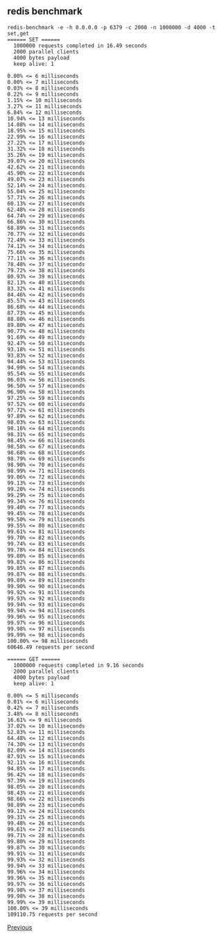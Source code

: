 redis benchmark
--

    redis-benchmark -e -h 0.0.0.0 -p 6379 -c 2000 -n 1000000 -d 4000 -t set,get
    ====== SET ======
      1000000 requests completed in 16.49 seconds
      2000 parallel clients
      4000 bytes payload
      keep alive: 1

    0.00% <= 6 milliseconds
    0.00% <= 7 milliseconds
    0.03% <= 8 milliseconds
    0.22% <= 9 milliseconds
    1.15% <= 10 milliseconds
    3.27% <= 11 milliseconds
    6.84% <= 12 milliseconds
    10.94% <= 13 milliseconds
    14.88% <= 14 milliseconds
    18.95% <= 15 milliseconds
    22.99% <= 16 milliseconds
    27.22% <= 17 milliseconds
    31.32% <= 18 milliseconds
    35.26% <= 19 milliseconds
    39.07% <= 20 milliseconds
    42.62% <= 21 milliseconds
    45.90% <= 22 milliseconds
    49.07% <= 23 milliseconds
    52.14% <= 24 milliseconds
    55.04% <= 25 milliseconds
    57.71% <= 26 milliseconds
    60.13% <= 27 milliseconds
    62.48% <= 28 milliseconds
    64.74% <= 29 milliseconds
    66.86% <= 30 milliseconds
    68.89% <= 31 milliseconds
    70.77% <= 32 milliseconds
    72.49% <= 33 milliseconds
    74.12% <= 34 milliseconds
    75.66% <= 35 milliseconds
    77.11% <= 36 milliseconds
    78.48% <= 37 milliseconds
    79.72% <= 38 milliseconds
    80.93% <= 39 milliseconds
    82.13% <= 40 milliseconds
    83.32% <= 41 milliseconds
    84.46% <= 42 milliseconds
    85.57% <= 43 milliseconds
    86.68% <= 44 milliseconds
    87.73% <= 45 milliseconds
    88.80% <= 46 milliseconds
    89.80% <= 47 milliseconds
    90.77% <= 48 milliseconds
    91.69% <= 49 milliseconds
    92.47% <= 50 milliseconds
    93.18% <= 51 milliseconds
    93.83% <= 52 milliseconds
    94.44% <= 53 milliseconds
    94.99% <= 54 milliseconds
    95.54% <= 55 milliseconds
    96.03% <= 56 milliseconds
    96.50% <= 57 milliseconds
    96.90% <= 58 milliseconds
    97.25% <= 59 milliseconds
    97.52% <= 60 milliseconds
    97.72% <= 61 milliseconds
    97.89% <= 62 milliseconds
    98.03% <= 63 milliseconds
    98.16% <= 64 milliseconds
    98.31% <= 65 milliseconds
    98.45% <= 66 milliseconds
    98.58% <= 67 milliseconds
    98.68% <= 68 milliseconds
    98.79% <= 69 milliseconds
    98.90% <= 70 milliseconds
    98.99% <= 71 milliseconds
    99.06% <= 72 milliseconds
    99.13% <= 73 milliseconds
    99.20% <= 74 milliseconds
    99.29% <= 75 milliseconds
    99.34% <= 76 milliseconds
    99.40% <= 77 milliseconds
    99.45% <= 78 milliseconds
    99.50% <= 79 milliseconds
    99.55% <= 80 milliseconds
    99.61% <= 81 milliseconds
    99.70% <= 82 milliseconds
    99.74% <= 83 milliseconds
    99.78% <= 84 milliseconds
    99.80% <= 85 milliseconds
    99.82% <= 86 milliseconds
    99.85% <= 87 milliseconds
    99.87% <= 88 milliseconds
    99.89% <= 89 milliseconds
    99.90% <= 90 milliseconds
    99.92% <= 91 milliseconds
    99.93% <= 92 milliseconds
    99.94% <= 93 milliseconds
    99.94% <= 94 milliseconds
    99.96% <= 95 milliseconds
    99.97% <= 96 milliseconds
    99.98% <= 97 milliseconds
    99.99% <= 98 milliseconds
    100.00% <= 98 milliseconds
    60646.49 requests per second

    ====== GET ======
      1000000 requests completed in 9.16 seconds
      2000 parallel clients
      4000 bytes payload
      keep alive: 1

    0.00% <= 5 milliseconds
    0.01% <= 6 milliseconds
    0.42% <= 7 milliseconds
    3.48% <= 8 milliseconds
    16.61% <= 9 milliseconds
    37.02% <= 10 milliseconds
    52.83% <= 11 milliseconds
    64.48% <= 12 milliseconds
    74.30% <= 13 milliseconds
    82.09% <= 14 milliseconds
    87.91% <= 15 milliseconds
    92.11% <= 16 milliseconds
    94.85% <= 17 milliseconds
    96.42% <= 18 milliseconds
    97.39% <= 19 milliseconds
    98.05% <= 20 milliseconds
    98.43% <= 21 milliseconds
    98.66% <= 22 milliseconds
    98.89% <= 23 milliseconds
    99.12% <= 24 milliseconds
    99.31% <= 25 milliseconds
    99.48% <= 26 milliseconds
    99.61% <= 27 milliseconds
    99.71% <= 28 milliseconds
    99.80% <= 29 milliseconds
    99.87% <= 30 milliseconds
    99.91% <= 31 milliseconds
    99.93% <= 32 milliseconds
    99.94% <= 33 milliseconds
    99.96% <= 34 milliseconds
    99.96% <= 35 milliseconds
    99.97% <= 36 milliseconds
    99.98% <= 37 milliseconds
    99.98% <= 38 milliseconds
    99.99% <= 39 milliseconds
    100.00% <= 39 milliseconds
    109110.75 requests per second

[Previous](../index.md)